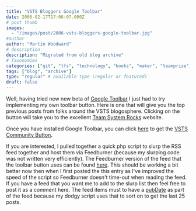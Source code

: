 ```yaml
---
title: "VSTS Bloggers Google Toolbar"
date: 2006-02-17T17:06:07.000Z
# post thumb
images:
  - "/images/post/2006-vsts-bloggers-google-toolbar.jpg"
#author
author: "Martin Woodward"
# description
description: "Migrated from old blog archive"
# Taxonomies
categories: ["git", "tfs", "technology", "books", "maker", "teamprise", "web", "programming", "podcast"]
tags: ["blog", "archive"]
type: "regular" # available type (regular or featured)
draft: false
---
```

[](http://www.woodwardweb.com/blog/vsts_google_toolbar.jpg)Well, having tried new new beta of [Google Toolbar](http://www.google.com/tools/toolbar/T4/) I just had to try implementing my own toolbar button.  Here is one that will give you the top previous posts from folks around the VSTS blogosphere.  Clicking on the button will take you to the excellent [Team System Rocks](http://teamsystemrocks.com/) website.

Once you have installed Google Toolbar, you can click [here](http://toolbar.google.com/buttons/add?url=http://www.woodwardweb.com/vstsbloggers/vsts_button.xml) to get the [VSTS Community Button](http://toolbar.google.com/buttons/add?url=http://www.woodwardweb.com/vstsbloggers/vsts_button.xml).

If you are interested, I pulled together a quick php script to slurp the RSS feed together and host them via Feedburner (because my slurping code was not written very efficiently).  The Feedburner version of the feed that the toolbar button uses can be found [here](http://feeds.feedburner.com/VstsBloggers).  This should be working a bit better now then when I first posted the this entry as I've improved the speed of the script so Feedburner doesn't time-out when reading the feed.  If you have a feed that you want me to add to the slurp list then feel free to post it as a comment here.  The feed items must to have a [pubDate](http://blogs.law.harvard.edu/tech/rss) as part of the feed because my dodgy script uses that to sort on to get the last 25 posts.